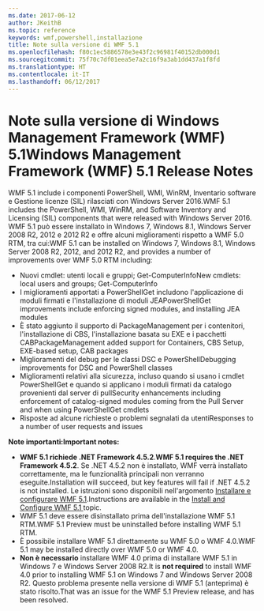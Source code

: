 ```yaml
---
ms.date: 2017-06-12
author: JKeithB
ms.topic: reference
keywords: wmf,powershell,installazione
title: Note sulla versione di WMF 5.1
ms.openlocfilehash: f80c1ec5886578e3e43f2c96981f40152db000d1
ms.sourcegitcommit: 75f70c7df01eea5e7a2c16f9a3ab1dd437a1f8fd
ms.translationtype: HT
ms.contentlocale: it-IT
ms.lasthandoff: 06/12/2017
---
```

# <a name="windows-management-framework-wmf-51-release-notes"></a><span data-ttu-id="3fa24-103">Note sulla versione di Windows Management Framework (WMF) 5.1</span><span class="sxs-lookup"><span data-stu-id="3fa24-103">Windows Management Framework (WMF) 5.1 Release Notes</span></span> #

<span data-ttu-id="3fa24-104">WMF 5.1 include i componenti PowerShell, WMI, WinRM, Inventario software e Gestione licenze (SIL) rilasciati con Windows Server 2016.</span><span class="sxs-lookup"><span data-stu-id="3fa24-104">WMF 5.1 includes the PowerShell, WMI, WinRM, and Software Inventory and Licensing (SIL) components that were released with Windows Server 2016.</span></span>
<span data-ttu-id="3fa24-105">WMF 5.1 può essere installato in Windows 7, Windows 8.1, Windows Server 2008 R2, 2012 e 2012 R2 e offre alcuni miglioramenti rispetto a WMF 5.0 RTM, tra cui:</span><span class="sxs-lookup"><span data-stu-id="3fa24-105">WMF 5.1 can be installed on Windows 7, Windows 8.1, Windows Server 2008 R2, 2012, and 2012 R2, and provides a number of improvements over WMF 5.0 RTM including:</span></span>

- <span data-ttu-id="3fa24-106">Nuovi cmdlet: utenti locali e gruppi; Get-ComputerInfo</span><span class="sxs-lookup"><span data-stu-id="3fa24-106">New cmdlets: local users and groups; Get-ComputerInfo</span></span>
- <span data-ttu-id="3fa24-107">I miglioramenti apportati a PowerShellGet includono l'applicazione di moduli firmati e l'installazione di moduli JEA</span><span class="sxs-lookup"><span data-stu-id="3fa24-107">PowerShellGet improvements include enforcing signed modules, and installing JEA modules</span></span>
- <span data-ttu-id="3fa24-108">È stato aggiunto il supporto di PackageManagement per i contenitori, l'installazione di CBS, l'installazione basata su EXE e i pacchetti CAB</span><span class="sxs-lookup"><span data-stu-id="3fa24-108">PackageManagement added support for Containers, CBS Setup, EXE-based setup, CAB packages</span></span>
- <span data-ttu-id="3fa24-109">Miglioramenti del debug per le classi DSC e PowerShell</span><span class="sxs-lookup"><span data-stu-id="3fa24-109">Debugging improvements for DSC and PowerShell classes</span></span>
- <span data-ttu-id="3fa24-110">Miglioramenti relativi alla sicurezza, incluso quando si usano i cmdlet PowerShellGet e quando si applicano i moduli firmati da catalogo provenienti dal server di pull</span><span class="sxs-lookup"><span data-stu-id="3fa24-110">Security enhancements including enforcement of catalog-signed modules coming from the Pull Server and when using PowerShellGet cmdlets</span></span>
- <span data-ttu-id="3fa24-111">Risposte ad alcune richieste o problemi segnalati da utenti</span><span class="sxs-lookup"><span data-stu-id="3fa24-111">Responses to a number of user requests and issues</span></span>

<span data-ttu-id="3fa24-112">**Note importanti:**</span><span class="sxs-lookup"><span data-stu-id="3fa24-112">**Important notes:**</span></span>

- <span data-ttu-id="3fa24-113">**WMF 5.1 richiede .NET Framework 4.5.2**.</span><span class="sxs-lookup"><span data-stu-id="3fa24-113">**WMF 5.1 requires the .NET Framework 4.5.2**.</span></span> <span data-ttu-id="3fa24-114">Se .NET 4.5.2 non è installato, WMF verrà installato correttamente, ma le funzionalità principali non verranno eseguite.</span><span class="sxs-lookup"><span data-stu-id="3fa24-114">Installation will succeed, but key features will fail if .NET 4.5.2 is not installed.</span></span> <span data-ttu-id="3fa24-115">Le istruzioni sono disponibili nell'argomento [Installare e configurare WMF 5.1](https://msdn.microsoft.com/en-us/powershell/wmf/5.1/install-configure).</span><span class="sxs-lookup"><span data-stu-id="3fa24-115">Instructions are available in the [Install and Configure WMF 5.1 ](https://msdn.microsoft.com/en-us/powershell/wmf/5.1/install-configure) topic.</span></span>
- <span data-ttu-id="3fa24-116">WMF 5.1 deve essere disinstallato prima dell'installazione WMF 5.1 RTM.</span><span class="sxs-lookup"><span data-stu-id="3fa24-116">WMF 5.1 Preview must be uninstalled before installing WMF 5.1 RTM.</span></span>
- <span data-ttu-id="3fa24-117">È possibile installare WMF 5.1 direttamente su WMF 5.0 o WMF 4.0.</span><span class="sxs-lookup"><span data-stu-id="3fa24-117">WMF 5.1 may be installed directly over WMF 5.0 or WMF 4.0.</span></span>
- <span data-ttu-id="3fa24-118">__Non è necessario__ installare WMF 4.0 prima di installare WMF 5.1 in Windows 7 e Windows Server 2008 R2.</span><span class="sxs-lookup"><span data-stu-id="3fa24-118">It is __not required__ to install WMF 4.0 prior to installing WMF 5.1 on Windows 7 and Windows Server 2008 R2.</span></span> <span data-ttu-id="3fa24-119">Questo problema presente nella versione di WMF 5.1 (anteprima) è stato risolto.</span><span class="sxs-lookup"><span data-stu-id="3fa24-119">That was an issue for the WMF 5.1 Preview release, and has been resolved.</span></span>  


